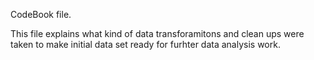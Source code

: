 CodeBook file.

This file explains what kind of data transforamitons and clean ups were taken to make initial data set ready for furhter data analysis work. 

